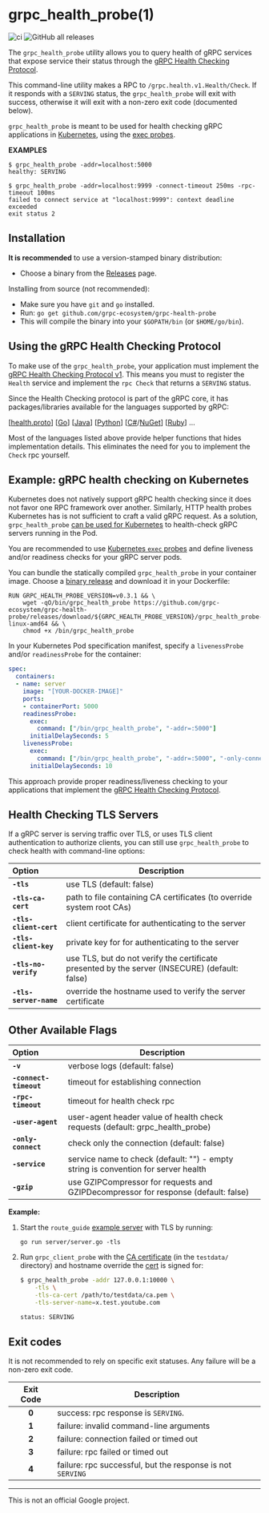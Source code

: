 # grpc_health_probe(1)

![ci](https://github.com/grpc-ecosystem/grpc-health-probe/workflows/ci/badge.svg)
![GitHub all releases](https://img.shields.io/github/downloads/grpc-ecosystem/grpc-health-probe/total)


The `grpc_health_probe` utility allows you to query health of gRPC services that
expose service their status through the [gRPC Health Checking Protocol][hc].

This command-line utility makes a RPC to `/grpc.health.v1.Health/Check`. If it
responds with a `SERVING` status, the `grpc_health_probe` will exit with
success, otherwise it will exit with a non-zero exit code (documented below).

`grpc_health_probe` is meant to be used for health checking gRPC applications in
[Kubernetes][k8s], using the [exec probes][execprobe].

**EXAMPLES**

```text
$ grpc_health_probe -addr=localhost:5000
healthy: SERVING
```

```text
$ grpc_health_probe -addr=localhost:9999 -connect-timeout 250ms -rpc-timeout 100ms
failed to connect service at "localhost:9999": context deadline exceeded
exit status 2
```

## Installation

**It is recommended** to use a version-stamped binary distribution:

- Choose a binary from the [Releases][rel] page.

Installing from source (not recommended):

- Make sure you have `git` and `go` installed.
- Run: `go get github.com/grpc-ecosystem/grpc-health-probe`
- This will compile the binary into your `$GOPATH/bin` (or `$HOME/go/bin`).

## Using the gRPC Health Checking Protocol

To make use of the `grpc_health_probe`, your application must implement the
[gRPC Health Checking Protocol v1][hc]. This means you must to register the
`Health` service and implement the `rpc Check` that returns a `SERVING` status.

Since the Health Checking protocol is part of the gRPC core, it has
packages/libraries available for the languages supported by gRPC:

[[health.proto](https://github.com/grpc/grpc/blob/master/src/proto/grpc/health/v1/health.proto)]
[[Go](https://godoc.org/google.golang.org/grpc/health/grpc_health_v1)]
[[Java](https://github.com/grpc/grpc-java/blob/master/services/src/generated/main/grpc/io/grpc/health/v1/HealthGrpc.java)]
[[Python](https://github.com/grpc/grpc/tree/master/src/python/grpcio_health_checking)]
[[C#](https://github.com/grpc/grpc/tree/master/src/csharp/Grpc.HealthCheck)/[NuGet](https://www.nuget.org/packages/Grpc.HealthCheck/)]
[[Ruby](https://www.rubydoc.info/gems/grpc/Grpc/Health/Checker)] ...

Most of the languages listed above provide helper functions that hides
implementation details. This eliminates the need for you to implement the
`Check` rpc yourself.

## Example: gRPC health checking on Kubernetes

Kubernetes does not natively support gRPC health checking since it does not
favor one RPC framework over another. Similarly, HTTP health probes Kubernetes
has is not sufficient to craft a valid gRPC request. As a solution,
`grpc_health_probe` [can be used for Kubernetes][k8s] to health-check gRPC
servers running in the Pod.

You are recommended to use [Kubernetes `exec` probes][execprobe] and define
liveness and/or readiness checks for your gRPC server pods.

You can bundle the statically compiled `grpc_health_probe` in your container
image. Choose a [binary release][rel] and download it in your Dockerfile:

```
RUN GRPC_HEALTH_PROBE_VERSION=v0.3.1 && \
    wget -qO/bin/grpc_health_probe https://github.com/grpc-ecosystem/grpc-health-probe/releases/download/${GRPC_HEALTH_PROBE_VERSION}/grpc_health_probe-linux-amd64 && \
    chmod +x /bin/grpc_health_probe
```

In your Kubernetes Pod specification manifest, specify a `livenessProbe` and/or
`readinessProbe` for the container:

```yaml
spec:
  containers:
  - name: server
    image: "[YOUR-DOCKER-IMAGE]"
    ports:
    - containerPort: 5000
    readinessProbe:
      exec:
        command: ["/bin/grpc_health_probe", "-addr=:5000"]
      initialDelaySeconds: 5
    livenessProbe:
      exec:
        command: ["/bin/grpc_health_probe", "-addr=:5000", "-only-connect"]
      initialDelaySeconds: 10
```

This approach provide proper readiness/liveness checking to your applications
that implement the [gRPC Health Checking Protocol][hc].

## Health Checking TLS Servers

If a gRPC server is serving traffic over TLS, or uses TLS client authentication
to authorize clients, you can still use `grpc_health_probe` to check health
with command-line options:

| Option | Description |
|:------------|-------------|
| **`-tls`** | use TLS (default: false) |
| **`-tls-ca-cert`** | path to file containing CA certificates (to override system root CAs) |
| **`-tls-client-cert`** | client certificate for authenticating to the server |
| **`-tls-client-key`** | private key for for authenticating to the server |
| **`-tls-no-verify`** | use TLS, but do not verify the certificate presented by the server (INSECURE) (default: false) |
| **`-tls-server-name`** | override the hostname used to verify the server certificate |

## Other Available Flags

| Option | Description |
|:------------|-------------|
| **`-v`**    | verbose logs (default: false) |
| **`-connect-timeout`** | timeout for establishing connection |
| **`-rpc-timeout`** | timeout for health check rpc |
| **`-user-agent`** | user-agent header value of health check requests (default: grpc_health_probe) |
| **`-only-connect`** | check only the connection (default: false) |
| **`-service`** | service name to check (default: "") - empty string is convention for server health |
| **`-gzip`** | use GZIPCompressor for requests and GZIPDecompressor for response (default: false) |

**Example:**

1. Start the `route_guide` [example
   server](https://github.com/grpc/grpc-go/tree/be59908d40f00be3573a50284c3863f1a37b8528/examples/route_guide)
   with TLS by running:

       go run server/server.go -tls

2. Run `grpc_client_probe` with the [CA
   certificate](https://github.com/grpc/grpc-go/blob/be59908d40f00be3573a50284c3863f1a37b8528/testdata/ca.pem)
   (in the `testdata/` directory) and hostname override the
   [cert](https://github.com/grpc/grpc-go/blob/be59908d40f00be3573a50284c3863f1a37b8528/testdata/server1.pem) is signed for:

      ```sh
      $ grpc_health_probe -addr 127.0.0.1:10000 \
          -tls \
          -tls-ca-cert /path/to/testdata/ca.pem \
          -tls-server-name=x.test.youtube.com

      status: SERVING
      ```

## Exit codes

It is not recommended to rely on specific exit statuses. Any failure will be
a non-zero exit code.

| Exit Code | Description |
|:-----------:|-------------|
| **0** | success: rpc response is `SERVING`. |
| **1** | failure: invalid command-line arguments |
| **2** | failure: connection failed or timed out |
| **3** | failure: rpc failed or timed out |
| **4** | failure: rpc successful, but the response is not `SERVING` |

----

This is not an official Google project.

[hc]: https://github.com/grpc/grpc/blob/master/doc/health-checking.md
[k8s]: https://kubernetes.io/blog/2018/10/01/health-checking-grpc-servers-on-kubernetes/
[execprobe]: https://kubernetes.io/docs/tasks/configure-pod-container/configure-liveness-readiness-probes/#define-a-liveness-command
[rel]: https://github.com/grpc-ecosystem/grpc-health-probe/releases
